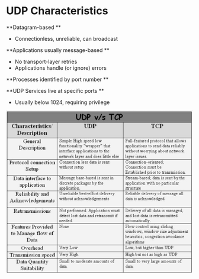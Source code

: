 # UDP Characteristics

**Datagram-based **

* Connectionless, unreliable, can broadcast 

**Applications usually message-based **

* No transport-layer retries 
* Applications handle \(or ignore\) errors 

**Processes identified by port number **

**UDP Services live at specific ports **

* Usually below 1024, requiring privilege

![](/assets/tcpvudp.PNG)

